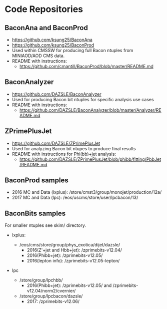 # Code Repositories 

## BaconAna and BaconProd

* https://github.com/ksung25/BaconAna
* https://github.com/ksung25/BaconProd
* Used within CMSSW for producing full Bacon ntuples from MINIAOD/AOD CMS data.
* README with instructions: 
  * https://github.com/cmantill/BaconProd/blob/master/README.md

## BaconAnalyzer

* https://github.com/DAZSLE/BaconAnalyzer
* Used for producing Bacon bit ntuples for specific analysis use cases
* README with instructions:
  * https://github.com/DAZSLE/BaconAnalyzer/blob/master/Analyzer/README.md

## ZPrimePlusJet

* https://github.com/DAZSLE/ZPrimePlusJet
* Used for analyzing Bacon bit ntupes to produce final results  
* README with instructions for Phi(bb)+jet analysis:
  * https://github.com/DAZSLE/ZPrimePlusJet/blob/phibb/fitting/PbbJet/README.md

## BaconProd samples

* 2016 MC and Data (lxplus): /store/cmst3/group/monojet/production/12a/
* 2017 MC and Data (lpc): /eos/uscms/store/user/lpcbacon/13/

## BaconBits samples

For smaller ntuples see skim/ directory.

* lxplus: 
  * /eos/cms/store/group/phys_exotica/dijet/dazsle/
    *  2016(Z'+jet and Hbb+jet): /zprimebits-v12.04/
    *  2016(Phibb+jet): /zprimebits-v12.05/
    *  2016(lepton info): /zprimebits-v12.05-lepton/
  
* lpc
  * /store/group/lpchbb/
    *  2016(Phibb+jet): /zprimebits-v12.05/ and /zprimebits-v12.04/norm2/cvernier/
  * /store/group/lpcbacon/dazsle/
    *  2017: /zprimebits-v12.06/

